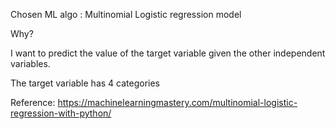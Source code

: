 Chosen ML algo : Multinomial Logistic regression model

Why? 

I want to predict the value of the target variable given the other independent variables.

The target variable  has 4 categories

Reference: https://machinelearningmastery.com/multinomial-logistic-regression-with-python/
